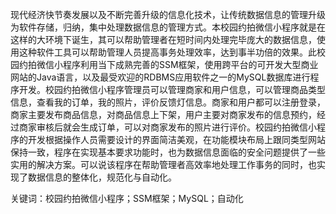 现代经济快节奏发展以及不断完善升级的信息化技术，让传统数据信息的管理升级为软件存储，归纳，集中处理数据信息的管理方式。本校园约拍微信小程序就是在这样的大环境下诞生，其可以帮助管理者在短时间内处理完毕庞大的数据信息，使用这种软件工具可以帮助管理人员提高事务处理效率，达到事半功倍的效果。此校园约拍微信小程序利用当下成熟完善的SSM框架，使用跨平台的可开发大型商业网站的Java语言，以及最受欢迎的RDBMS应用软件之一的MySQL数据库进行程序开发。校园约拍微信小程序管理员可以管理商家和用户信息，可以管理商品类型信息，查看我的订单，我的照片，评价反馈灯信息。商家和用户都可以注册登录，商家主要发布商品信息，对商品信息上下架，用户主要对商家发布的信息预约，经过商家审核后就会生成订单，可以对商家发布的照片进行评价。校园约拍微信小程序的开发根据操作人员需要设计的界面简洁美观，在功能模块布局上跟同类型网站保持一致，程序在实现基本要求功能时，也为数据信息面临的安全问题提供了一些实用的解决方案。可以说该程序在帮助管理者高效率地处理工作事务的同时，也实现了数据信息的整体化，规范化与自动化。

关键词：校园约拍微信小程序；SSM框架；MySQL；自动化
